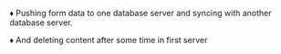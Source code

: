 
:diamonds: Pushing form data to one database server and syncing with another database server.

:diamonds: And deleting content after some time in first server

